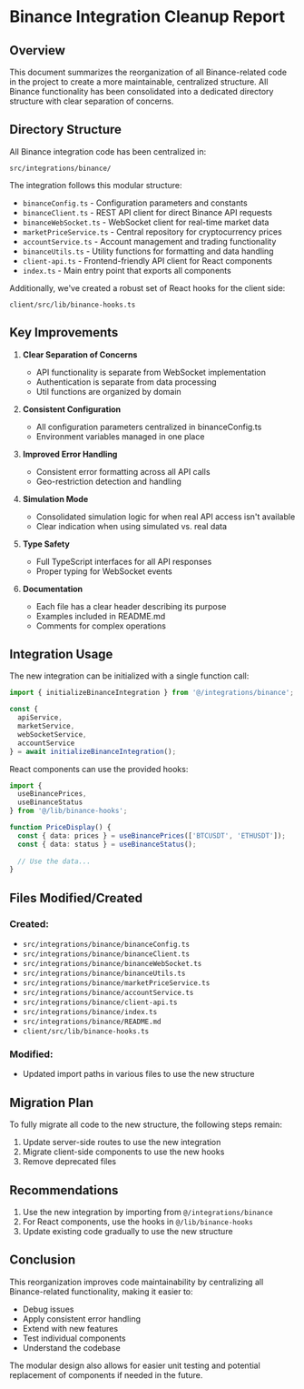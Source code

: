 # Binance Integration Cleanup Report

## Overview

This document summarizes the reorganization of all Binance-related code in the project to create a more maintainable, centralized structure. All Binance functionality has been consolidated into a dedicated directory structure with clear separation of concerns.

## Directory Structure

All Binance integration code has been centralized in:

```
src/integrations/binance/
```

The integration follows this modular structure:

- `binanceConfig.ts` - Configuration parameters and constants
- `binanceClient.ts` - REST API client for direct Binance API requests 
- `binanceWebSocket.ts` - WebSocket client for real-time market data
- `marketPriceService.ts` - Central repository for cryptocurrency prices
- `accountService.ts` - Account management and trading functionality 
- `binanceUtils.ts` - Utility functions for formatting and data handling
- `client-api.ts` - Frontend-friendly API client for React components
- `index.ts` - Main entry point that exports all components

Additionally, we've created a robust set of React hooks for the client side:

```
client/src/lib/binance-hooks.ts
```

## Key Improvements

1. **Clear Separation of Concerns**
   - API functionality is separate from WebSocket implementation
   - Authentication is separate from data processing
   - Util functions are organized by domain

2. **Consistent Configuration**
   - All configuration parameters centralized in binanceConfig.ts
   - Environment variables managed in one place

3. **Improved Error Handling**
   - Consistent error formatting across all API calls
   - Geo-restriction detection and handling

4. **Simulation Mode**
   - Consolidated simulation logic for when real API access isn't available
   - Clear indication when using simulated vs. real data

5. **Type Safety**
   - Full TypeScript interfaces for all API responses
   - Proper typing for WebSocket events

6. **Documentation**
   - Each file has a clear header describing its purpose
   - Examples included in README.md
   - Comments for complex operations

## Integration Usage

The new integration can be initialized with a single function call:

```typescript
import { initializeBinanceIntegration } from '@/integrations/binance';

const { 
  apiService, 
  marketService, 
  webSocketService,
  accountService 
} = await initializeBinanceIntegration();
```

React components can use the provided hooks:

```typescript
import { 
  useBinancePrices, 
  useBinanceStatus 
} from '@/lib/binance-hooks';

function PriceDisplay() {
  const { data: prices } = useBinancePrices(['BTCUSDT', 'ETHUSDT']);
  const { data: status } = useBinanceStatus();
  
  // Use the data...
}
```

## Files Modified/Created

### Created:
- `src/integrations/binance/binanceConfig.ts`
- `src/integrations/binance/binanceClient.ts`
- `src/integrations/binance/binanceWebSocket.ts` 
- `src/integrations/binance/binanceUtils.ts`
- `src/integrations/binance/marketPriceService.ts`
- `src/integrations/binance/accountService.ts`
- `src/integrations/binance/client-api.ts`
- `src/integrations/binance/index.ts`
- `src/integrations/binance/README.md`
- `client/src/lib/binance-hooks.ts`

### Modified:
- Updated import paths in various files to use the new structure

## Migration Plan

To fully migrate all code to the new structure, the following steps remain:

1. Update server-side routes to use the new integration
2. Migrate client-side components to use the new hooks
3. Remove deprecated files

## Recommendations

1. Use the new integration by importing from `@/integrations/binance`
2. For React components, use the hooks in `@/lib/binance-hooks`
3. Update existing code gradually to use the new structure

## Conclusion

This reorganization improves code maintainability by centralizing all Binance-related functionality, making it easier to:

- Debug issues
- Apply consistent error handling
- Extend with new features
- Test individual components
- Understand the codebase

The modular design also allows for easier unit testing and potential replacement of components if needed in the future.